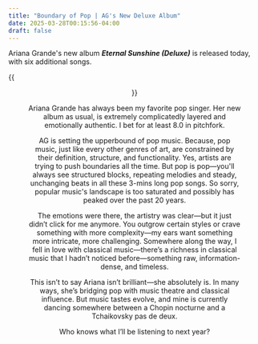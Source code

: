 ```yaml
---
title: "Boundary of Pop | AG's New Deluxe Album"
date: 2025-03-28T00:15:56-04:00
draft: false
---
```


Ariana Grande's new album ***Eternal Sunshine (Deluxe)*** is released today, with six additional songs.

{{<figure align="center" src="/eternal_sunshine/deluxe.jpeg" caption="Eternal Sunshine Deluxe" width="100%">}}

Ariana Grande has always been my favorite pop singer. Her new album as usual, is extremely complicatedly layered and emotionally authentic. I bet for at least 8.0 in pitchfork. 

AG is setting the upperbound of pop music. Because, pop music, just like every other genres of art, are constrained by their definition, structure, and functionality. Yes, artists are trying to push boundaries all the time. But pop is pop—you'll always see structured blocks, repeating melodies and steady, unchanging beats in all these 3-mins long pop songs. So sorry, popular music's landscape is too saturated and possibly has peaked over the past 20 years. 

The emotions were there, the artistry was clear—but it just didn’t click for me anymore. You outgrow certain styles or crave something with more complexity—my ears want something more intricate, more challenging. Somewhere along the way, I fell in love with classical music—there’s a richness in classical music that I hadn’t noticed before—something raw, information-dense, and timeless.

This isn’t to say Ariana isn’t brilliant—she absolutely is. In many ways, she’s bridging pop with music theatre and classical influence. But music tastes evolve, and mine is currently dancing somewhere between a Chopin nocturne and a Tchaikovsky pas de deux.

Who knows what I’ll be listening to next year?
